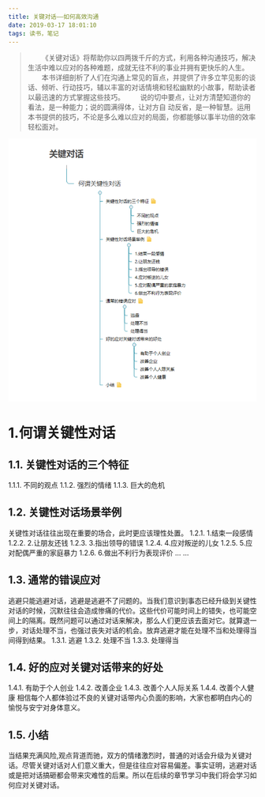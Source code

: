 ```yaml
---
title: 关键对话——如何高效沟通
date: 2019-03-17 18:01:10
tags: 读书，笔记
---
```

> &ensp;&ensp;&ensp;&ensp;《关键对话》将帮助你以四两拨千斤的方式，利用各种沟通技巧，解决生活中难以应对的各种难题，成就无往不利的事业并拥有更快乐的人生。
&ensp;&ensp;&ensp;&ensp;本书详细剖析了人们在沟通上常见的盲点，并提供了许多立竿见影的谈话、倾听、行动技巧，辅以丰富的对话情境和轻松幽默的小故事，帮助读者以最迅速的方式掌握这些技巧。
&ensp;&ensp;&ensp;&ensp;说的切中要点，让对方清楚知道你的看法，是一种能力；说的圆满得体，让对方自  动反省，是一种智慧。运用本书提供的技巧，不论是多么难以应对的局面，你都能够以事半功倍的效率轻松面对。

<!--more--->
![关键对话](关键对话——如何高效沟通/关键对话.png)
# 1.何谓关键性对话

## 1.1.	关键性对话的三个特征
1.1.1.	不同的观点
1.1.2.	强烈的情绪
1.1.3.	巨大的危机
## 1.2.	关键性对话场景举例
关键性对话往往出现在重要的场合，此时更应该理性处置。
1.2.1.	1.结束一段感情
1.2.2.	2.让朋友还钱
1.2.3.	3.指出领导的错误
1.2.4.	4.应对叛逆的儿女
1.2.5.	5.应对配偶严重的家庭暴力
1.2.6.	6.做出不利行为表现评价
... ...
## 1.3.	通常的错误应对
逃避只能逃避对话，逃避是逃避不了问题的。当我们意识到事态已经升级到关键性对话的时候，沉默往往会造成惨痛的代价。这些代价可能时间上的错失，也可能空间上的隔离。既然问题可以通过对话来解决，那么人们更应该去面对它。就算退一步，对话处理不当，也强过丧失对话的机会。放弃逃避才能在处理不当和处理得当间得到结果。
1.3.1.	逃避
1.3.2.	处理不当
1.3.3.	处理得当
## 1.4.	好的应对关键对话带来的好处
1.4.1.	有助于个人创业
1.4.2.	改善企业
1.4.3.	改善个人人际关系
1.4.4.	改善个人健康
相信每个人都体验过不良的关键对话带内心负面的影响，大家也都明白内心的愉悦与安宁对身体意义。
## 1.5.	小结
当结果充满风险,观点背道而驰，双方的情绪激烈时，普通的对话会升级为关键对话。尽管关键对话对人们意义重大，但是往往应对容易偏差。事实证明，逃避对话或是把对话搞砸都会带来灾难性的后果。所以在后续的章节学习中我们将会学习如何应对关键对话。

